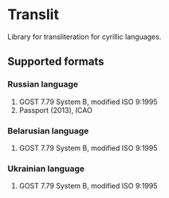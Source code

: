 # Translit

Library for transliteration for cyrillic languages.

## Supported formats

### Russian language

1. GOST 7.79 System B, modified ISO 9:1995
2. Passport (2013), ICAO

### Belarusian language

1. GOST 7.79 System B, modified ISO 9:1995

### Ukrainian language

1. GOST 7.79 System B, modified ISO 9:1995